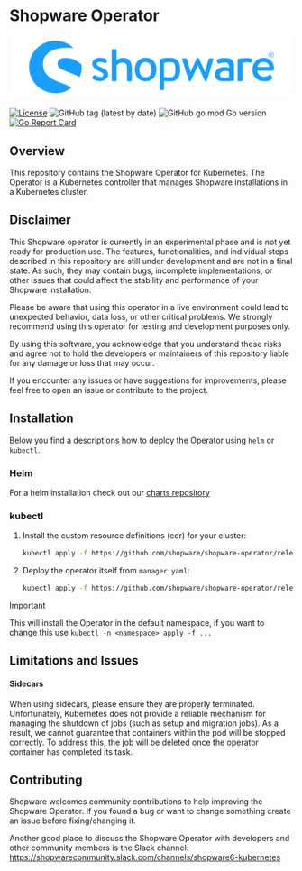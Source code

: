 # Shopware Operator

![Shopware Kubernetes Operator](shopware.svg)

[![License](https://img.shields.io/badge/License-Apache%202.0-blue.svg)](https://opensource.org/licenses/Apache-2.0)
![GitHub tag (latest by date)](https://img.shields.io/github/v/tag/shopware/shopware-operator)
![GitHub go.mod Go version](https://img.shields.io/github/go-mod/go-version/shopware/shopware-operator)
[![Go Report Card](https://goreportcard.com/badge/github.com/shopware/shopware-operator)](https://goreportcard.com/report/github.com/shopware/shopware-operator)

## Overview

This repository contains the Shopware Operator for Kubernetes. The Operator is a Kubernetes controller that manages Shopware installations in a Kubernetes cluster.

## Disclaimer
This Shopware operator is currently in an experimental phase and is not yet ready for production use.
The features, functionalities, and individual steps described in this repository are still under
development and are not in a final state. As such, they may contain bugs, incomplete
implementations, or other issues that could affect the stability and performance of your
Shopware installation.

Please be aware that using this operator in a live environment could lead to unexpected
behavior, data loss, or other critical problems. We strongly recommend using this operator
for testing and development purposes only.

By using this software, you acknowledge that you understand these risks and agree not
to hold the developers or maintainers of this repository liable for any
damage or loss that may occur.

If you encounter any issues or have suggestions for improvements, please feel free to
open an issue or contribute to the project.

## Installation

Below you find a descriptions how to deploy the Operator using `helm` or `kubectl`.

### Helm

For a helm installation check out our [charts repository](https://github.com/shopware/helm-charts/tree/main/charts/shopware-operator)

### kubectl

1. Install the custom resource definitions (cdr) for your cluster:

    ```sh
    kubectl apply -f https://github.com/shopware/shopware-operator/releases/latest/download/crd.yaml
    ```

2. Deploy the operator itself from `manager.yaml`:

    ```sh
    kubectl apply -f https://github.com/shopware/shopware-operator/releases/latest/download/manager.yaml
    ```

> [!IMPORTANT]
> This will install the Operator in the default namespace, if you want to change this use `kubectl -n <namespace> apply -f ...`

## Limitations and Issues
#### Sidecars
When using sidecars, please ensure they are properly terminated. Unfortunately, Kubernetes does not provide a reliable mechanism for
managing the shutdown of jobs (such as setup and migration jobs). As a result, we cannot guarantee that containers within the pod will
be stopped correctly. To address this, the job will be deleted once the operator container has completed its task.

## Contributing

Shopware welcomes community contributions to help improving the Shopware Operator.
If you found a bug or want to change something create an issue before fixing/changing it.

Another good place to discuss the Shopware Operator with developers and other community members is the Slack channel: https://shopwarecommunity.slack.com/channels/shopware6-kubernetes
